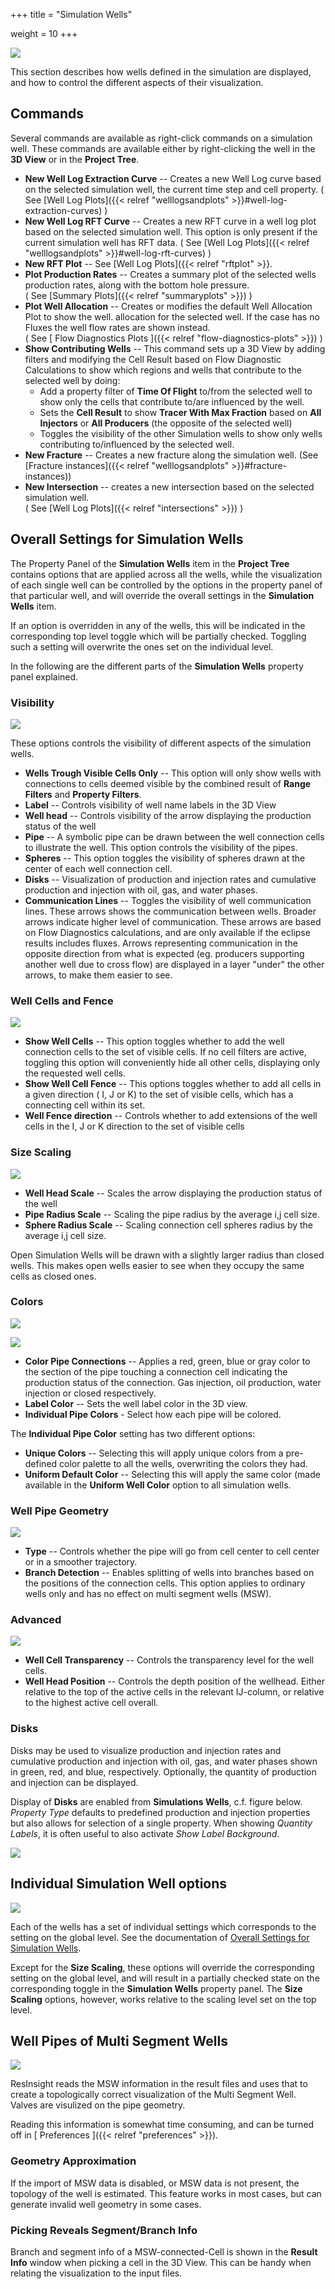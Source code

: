 +++
title = "Simulation Wells"

weight = 10
+++

![](/images/3d-main-window/SimulationWells.png)

This section describes how wells defined in the simulation are displayed, and how to control the different aspects of their visualization.

## Commands

Several commands are available as right-click commands on a simulation well. These commands are available either by right-clicking  the well in the **3D View** or in the **Project Tree**.

- **New Well Log Extraction Curve** -- Creates a new Well Log curve based on the selected simulation well, the current time step and cell property.  ( See [Well Log Plots]({{< relref "welllogsandplots" >}}#well-log-extraction-curves) )
- **New Well Log RFT Curve** -- Creates a new RFT curve in a well log plot based on the selected simulation well. This option is only present if the current simulation well has RFT data. ( See [Well Log Plots]({{< relref "welllogsandplots" >}}#well-log-rft-curves) )
- **New RFT Plot** --  See [Well Log Plots]({{< relref "rftplot" >}}.
- **Plot Production Rates** -- Creates a summary plot of the selected wells production rates, along  with the bottom hole pressure.  
  ( See [Summary Plots]({{< relref "summaryplots" >}}) ) 
- **Plot Well Allocation** -- Creates or modifies the default Well Allocation Plot to show the well.
  allocation for the selected well. If the case has no Fluxes the well flow rates are shown instead.  
  ( See [ Flow Diagnostics Plots ]({{< relref "flow-diagnostics-plots" >}}) )
- **Show Contributing Wells** -- This command sets up a 3D View by adding filters and modifying the Cell Result based on Flow Diagnostic Calculations to show which regions and wells that contribute to the selected well by doing:
   - Add a property filter of **Time Of Flight** to/from the selected well to show only the cells that contribute to/are influenced by the well.
   - Sets the **Cell Result** to show **Tracer With Max Fraction** based on **All Injectors** or **All Producers** (the opposite of the selected well)
   - Toggles the visibility of the other Simulation wells to show only wells contributing to/influenced by the selected well.
- **New Fracture** -- Creates a new fracture along the simulation well. (See [Fracture instances]({{< relref "welllogsandplots" >}}#fracture-instances))
- **New Intersection** -- creates a new intersection based on the selected simulation well.  
  ( See [Well Log Plots]({{< relref "intersections" >}}) )
  
## Overall Settings for Simulation Wells

The Property Panel of the **Simulation Wells** item in the **Project Tree** contains options that are applied across all the wells, while the visualization of each single well can be controlled by the options in the property panel of that particular well, and will override the overall settings in the **Simulation Wells** item.

If an option is overridden in any of the wells, this will be indicated in the corresponding top level toggle which will be partially checked. Toggling such a setting will overwrite the ones set on the individual level. 

In the following are the different parts of the **Simulation Wells** property panel explained.

### Visibility

![](/images/3d-main-window/SimulationWellsVisibilityProperties.png)

These options controls the visibility of different aspects of the simulation wells.

- **Wells Trough Visible Cells Only** -- This option will only show wells with connections to cells deemed visible by the combined result of **Range Filters** and **Property Filters**.
- **Label** -- Controls visibility of well name labels in the 3D View
- **Well head** -- Controls visibility of the arrow displaying the production status of the well
- **Pipe** -- A symbolic pipe can be drawn between the well connection cells to illustrate the well. This option controls the visibility of the pipes.
- **Spheres** -- This option toggles the visibility of spheres drawn at the center of each well connection cell.
- **Disks** -- Visualization of production and injection rates and cumulative production and injection with oil, gas, and water phases.
- **Communication Lines** -- Toggles the visibility of well communication lines. 
   These arrows shows the communication between wells. Broader arrows indicate higher level of communication. 
   These arrows are based on Flow Diagnostics calculations, and are only available if the eclipse results includes fluxes. 
   Arrows representing communication in the opposite direction from what is expected (eg. producers supporting another well due to cross flow) are displayed in a layer "under" the other arrows, to make them easier to see.  


### Well Cells and Fence

![](/images/3d-main-window/SimulationWellsWellCellsProperties.png)

- **Show Well Cells** -- This option toggles whether to add the well connection cells to the set of visible cells. If no cell filters are active, toggling this option will conveniently hide all other cells, displaying only the requested well cells.   
-  **Show Well Cell Fence** -- This options toggles whether to add all cells in a given direction ( I, J or K) to the set of visible cells, which has a connecting cell within its set.
-  **Well Fence direction** -- Controls whether to add extensions of the well cells in the I, J or K direction to the set of visible cells

  
### Size Scaling

![](/images/3d-main-window/SimulationWellsScalingProperties.png)

- **Well Head Scale** -- Scales the arrow displaying the production status of the well
- **Pipe Radius Scale** -- Scaling the pipe radius by the average i,j cell size.
- **Sphere Radius Scale** -- Scaling connection cell spheres radius by the average i,j cell size.

Open Simulation Wells will be drawn with a slightly larger radius than closed wells. This makes open wells easier to see when they occupy the same cells as closed ones.

### Colors

![](/images/3d-main-window/SimulationWellsColorsProperties.png)

![](/images/3d-main-window/SimulationWellsColorsProperties_Uniform.png)

- **Color Pipe Connections** -- Applies a red, green, blue or gray color to the section of the pipe touching a connection cell indicating the production status of the connection. Gas injection, oil production, water injection or closed respectively.  
- **Label Color** -- Sets the well label color in the 3D view.
- **Individual Pipe Colors** - Select how each pipe will be colored.

The **Individual Pipe Color** setting has two different options:

- **Unique Colors** -- Selecting this will apply unique colors from a pre-defined color palette to all the wells, overwriting the colors they had.
- **Uniform Default Color** -- Selecting this will apply the same color (made available in the **Uniform Well Color** option to all simulation wells.

### Well Pipe Geometry

![](/images/3d-main-window/SimulationWellsPipeGeometryProperties.png)

- **Type** -- Controls whether the pipe will go from cell center to cell center or in a smoother trajectory.
- **Branch Detection** -- Enables splitting of wells into branches based on the positions of the connection cells.  This option applies to ordinary wells only and has no effect on multi segment wells (MSW).

### Advanced

![](/images/3d-main-window/SimulationWellsAdvancedProperties.png)

- **Well Cell Transparency** -- Controls the transparency level for the well cells.
- **Well Head Position** -- Controls the depth position of the wellhead. Either relative to the top of the active cells in the relevant IJ-column, or relative to the highest active cell overall.  


### Disks

Disks may be used to visualize production and injection rates and cumulative production and injection with oil, gas, and water phases shown in green, red, and blue, respectively. Optionally, the quantity of production and injection can be displayed.

Display of **Disks** are enabled from **Simulations Wells**, c.f. figure below. *Property Type* defaults to predefined production and injection properties but also allows for selection of a single property. When showing *Quantity Labels*, it is often useful to also activate *Show Label Background*.

![](/images/3d-main-window/WellDisks.png)



## Individual Simulation Well options 

![](/images/3d-main-window/WellProperties.png)

Each of the wells has a set of individual settings which corresponds to the setting on the global level. See the documentation of [Overall Settings for Simulation Wells](#overall-settings-for-simulation-wells). 

Except for the **Size Scaling**, these options will override the corresponding setting on the global level, 
and will result in a partially checked state on the corresponding toggle in the **Simulation Wells** property panel. 
The **Size Scaling** options, however, works relative to the scaling level set on the top level.
		  	 
## Well Pipes of Multi Segment Wells

![](/images/getting-started/msw_with_valves.png)

ResInsight reads the MSW information in the result files and uses that to create a topologically correct visualization of the Multi Segment Well. Valves are visulized on the pipe geometry.

Reading this information is somewhat time consuming, and can be turned off in [ Preferences ]({{< relref "preferences" >}}).

### Geometry Approximation
If the import of MSW data is disabled, or MSW data is not present, the topology of the well is estimated. This feature works in most cases, but can generate invalid well geometry in some cases.

### Picking Reveals Segment/Branch Info
Branch and segment info of a MSW-connected-Cell is shown in the **Result Info** window when picking a cell in the 3D View. This can be handy when relating the visualization to the input files.
